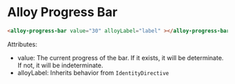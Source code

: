 # Alloy Progress Bar

```html
<alloy-progress-bar value="30" alloyLabel="label" ></alloy-progress-bar>
```

Attributes:
* value: The current progress of the bar.  If it exists, it will be determinate.  If not, it will be indeterminate.
* alloyLabel: Inherits behavior from `IdentityDirective`
